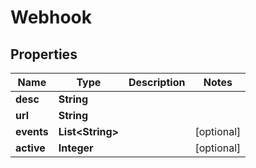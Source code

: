 
# Webhook

## Properties
Name | Type | Description | Notes
------------ | ------------- | ------------- | -------------
**desc** | **String** |  | 
**url** | **String** |  | 
**events** | **List&lt;String&gt;** |  |  [optional]
**active** | **Integer** |  |  [optional]



